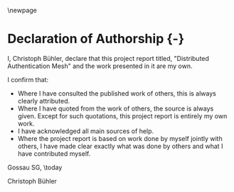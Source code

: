 \newpage

# Declaration of Authorship {-}

I, Christoph Bühler, declare that this project report titled, "Distributed Authentication Mesh" and the work presented in it are my own.

I confirm that:

- Where I have consulted the published work of others, this is always clearly attributed.
- Where I have quoted from the work of others, the source is always given. Except for such quotations, this project report is entirely my own work.
- I have acknowledged all main sources of help.
- Where the project report is based on work done by myself jointly with others, I have made clear exactly what was done by others and what I have contributed myself.

Gossau SG, \today

Christoph Bühler
